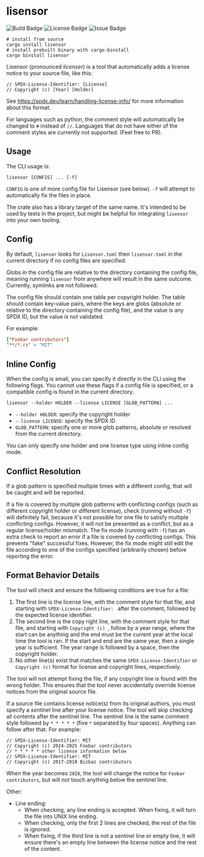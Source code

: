 # lisensor

![Build Badge](https://img.shields.io/github/check-runs/Pistonite/lisensor/main)
![License Badge](https://img.shields.io/github/license/Pistonite/lisensor)
![Issue Badge](https://img.shields.io/github/issues/Pistonite/lisensor)

```
# install from source
cargo install lisensor
# install prebuilt binary with cargo-binstall
cargo binstall lisensor
```

Lisensor (pronounced *licenser*) is a tool that automatically adds a
license notice to your source file, like this:

```
// SPDX-License-Identifier: [License]
// Copyright (c) [Year] [Holder]
```

See https://spdx.dev/learn/handling-license-info/ for more information
about this format.

For languages such as python, the comment style will automatically
be changed to `#` instead of `//`. Languages that do not have
either of the comment styles are currently not supported. (Feel free to PR).

## Usage

The CLI usage is:
```
lisensor [CONFIG] ... [-f]
```

`CONFIG` is one of more config file for Lisensor (see below). `-f` will attempt to automatically
fix the files in place.

The crate also has a library target of the same name. It's intended to be
used by tests in the project, but might be helpful for integrating `lisensor` into your own tooling.

## Config
By default, `lisensor` looks for `Lisensor.toml` then `lisensor.toml`
in the current directory if no config files are specified.

Globs in the config file are relative to the directory containing
the config file, meaning running `lisensor` from anywhere will result
in the same outcome. Currently, symlinks are not followed.

The config file should contain one table per copyright holder.
The table should contain key-value pairs, where the keys are
globs (absolute or relative to the directory containing the config file),
and the value is any SPDX ID, but the value is not validated.

For example:

```toml
["Foobar contributors"]
"**/*.rs" = "MIT"
```

## Inline Config
When the config is small, you can specify it directly in the CLI using
the following flags. You cannot use these flags if a config file is specified,
or a compatible config is found in the current directory.

```
lisensor --holder HOLDER --license LICENSE [GLOB_PATTERN] ...
```

- `--holder HOLDER`: specify the copyright holder
- `--license LICENSE`: specify the SPDX ID
- `GLOB_PATTERN`: specify one or more glob patterns, absolute or resolved
  from the current directory.

You can only specify one holder and one license type using inline config mode.

## Conflict Resolution
If a glob pattern is specified multiple times with a different config,
that will be caught and will be reported.

If a file is covered by multiple glob patterns with conflicting configs
(such as different copyright holder or different license), check (running without `-f`)
will definitely fail, because it's not possible for one file
to satisfy multiple conflicting configs. However, it will not be presented
as a conflict, but as a regular license/holder mismatch.
The fix mode (running with `-f`) has an extra check to report an error
if a file is covered by conflicting configs. This prevents "fake" successful
fixes. However, the fix mode might still edit the file according to one
of the configs specified (arbitrarily chosen) before reporting the error.

## Format Behavior Details
The tool will check and ensure the following conditions are true for a file:

1. The first line is the license line, with the comment style for that file,
   and starting with `SPDX-License-Identifier: ` after the comment, followed
   by the expected license identifier.
2. The second line is the copy right line, with the comment style for that file,
   and starting with `Copyright (c) `, follow by a year range, where the start
   can be anything and the end must be the current year at the local time the tool
   is ran. If the start and end are the same year, then a single year is sufficient.
   The year range is followed by a space, then the copyright holder.
3. No other line(s) exist that matches the same `SPDX-License-Identifier`
   or `Copyright (c)` format for license and copyright lines, respectively.

The tool will not attempt fixing the file, if any copyright line is found
with the wrong holder. This ensures that the tool never accidentally override
license notices from the original source file.

If a source file contains license notice(s) from its original authors,
you must specify a *sentinel* line after your license notice. The tool
will skip checking all contents after the sentinel line. The sentinel line
is the same comment style followed by `* * * * *` (five `*` separated by four spaces).
Anything can follow after that. For example:

```
// SPDX-License-Identifier: MIT
// Copyright (c) 2024-2025 Foobar contributors
// * * * * * other license information below
// SPDX-License-Identifier: MIT
// Copyright (c) 2017-2018 Bizbaz contributors
```

When the year becomes `2026`, the tool will change the notice
for `Foobar contributors`, but will not touch anything below the sentinel line.

Other:

- Line ending:
  - When checking, any line ending is accepted. When fixing, it will turn the file
    into UNIX line ending.
  - When checking, only the first 2 lines are checked, the rest of the file
    is ignored.
  - When fixing, if the third line is not a sentinel line or empty line,
    it will ensure there's an empty line between the license notice and the
    rest of the content.
